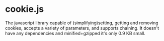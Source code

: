 #  cookie.js 

 The javascript library capable of (simplifying)setting, getting and removing cookies, accepts a variety of parameters, and supports chaining.  It doesn't have any dependencies and minified+gzipped it's only 0.9 KB small.

